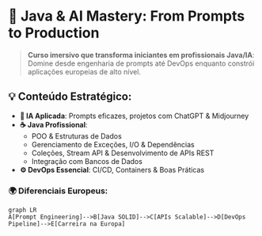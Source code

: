 # 🚀 Java & AI Mastery: From Prompts to Production
> **Curso imersivo que transforma iniciantes em profissionais Java/IA**: Domine desde engenharia de prompts até DevOps enquanto constrói aplicações europeias de alto nível.

## 💡 Conteúdo Estratégico:
- **🧠 IA Aplicada**: Prompts eficazes, projetos com ChatGPT & Midjourney  
- **☕ Java Profissional**:  
  - POO & Estruturas de Dados  
  - Gerenciamento de Exceções, I/O & Dependências  
  - Coleções, Stream API & Desenvolvimento de APIs REST  
  - Integração com Bancos de Dados  
- **⚙️ DevOps Essencial**: CI/CD, Containers & Boas Práticas  

### 🌍 Diferenciais Europeus:
```mermaid
graph LR
A[Prompt Engineering]-->B[Java SOLID]-->C[APIs Scalable]-->D[DevOps Pipeline]-->E[Carreira na Europa]
